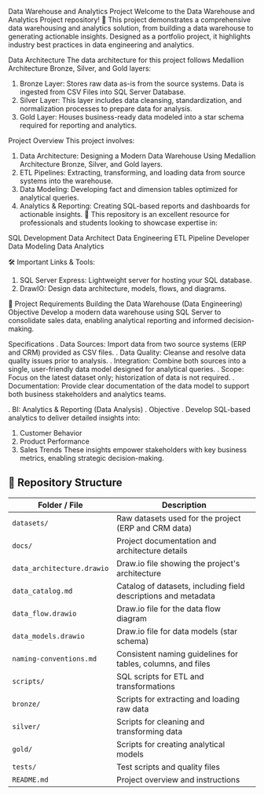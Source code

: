 Data Warehouse and Analytics Project
Welcome to the Data Warehouse and Analytics Project repository! 🚀
This project demonstrates a comprehensive data warehousing and analytics solution, from building a data warehouse to generating actionable insights. Designed as a portfolio project, it highlights industry best practices in data engineering and analytics.

 Data Architecture
The data architecture for this project follows Medallion Architecture Bronze, Silver, and Gold layers:
1. Bronze Layer: Stores raw data as-is from the source systems. Data is ingested from CSV Files into SQL Server Database.
2. Silver Layer: This layer includes data cleansing, standardization, and normalization processes to prepare data for analysis.
3. Gold Layer: Houses business-ready data modeled into a star schema required for reporting and analytics.

Project Overview
This project involves:

1. Data Architecture: Designing a Modern Data Warehouse Using Medallion Architecture Bronze, Silver, and Gold layers.
2. ETL Pipelines: Extracting, transforming, and loading data from source systems into the warehouse.
3. Data Modeling: Developing fact and dimension tables optimized for analytical queries.
4. Analytics & Reporting: Creating SQL-based reports and dashboards for actionable insights.
🎯 This repository is an excellent resource for professionals and students looking to showcase expertise in:

SQL Development
Data Architect
Data Engineering
ETL Pipeline Developer
Data Modeling
Data Analytics

🛠️ Important Links & Tools:
1. SQL Server Express: Lightweight server for hosting your SQL database.
2. DrawIO: Design data architecture, models, flows, and diagrams.

🚀 Project Requirements
Building the Data Warehouse (Data Engineering)
Objective
Develop a modern data warehouse using SQL Server to consolidate sales data, enabling analytical reporting and informed decision-making.

Specifications
. Data Sources: Import data from two source systems (ERP and CRM) provided as CSV files.
. Data Quality: Cleanse and resolve data quality issues prior to analysis.
. Integration: Combine both sources into a single, user-friendly data model designed for analytical queries.
. Scope: Focus on the latest dataset only; historization of data is not required.
. Documentation: Provide clear documentation of the data model to support both business stakeholders and analytics teams.

. BI: Analytics & Reporting (Data Analysis)
. Objective
. Develop SQL-based analytics to deliver detailed insights into:

1. Customer Behavior
2. Product Performance
3. Sales Trends
These insights empower stakeholders with key business metrics, enabling strategic decision-making.

## 📂 Repository Structure

| Folder / File | Description |
|---------------|-------------|
| `datasets/` | Raw datasets used for the project (ERP and CRM data) |
| `docs/` | Project documentation and architecture details |
| `data_architecture.drawio` | Draw.io file showing the project's architecture |
| `data_catalog.md` | Catalog of datasets, including field descriptions and metadata |
| `data_flow.drawio` | Draw.io file for the data flow diagram |
| `data_models.drawio` | Draw.io file for data models (star schema) |
| `naming-conventions.md` | Consistent naming guidelines for tables, columns, and files |
| `scripts/` | SQL scripts for ETL and transformations |
| `bronze/` | Scripts for extracting and loading raw data |
| `silver/` | Scripts for cleaning and transforming data |
| `gold/` | Scripts for creating analytical models |
| `tests/` | Test scripts and quality files |
| `README.md` | Project overview and instructions |
